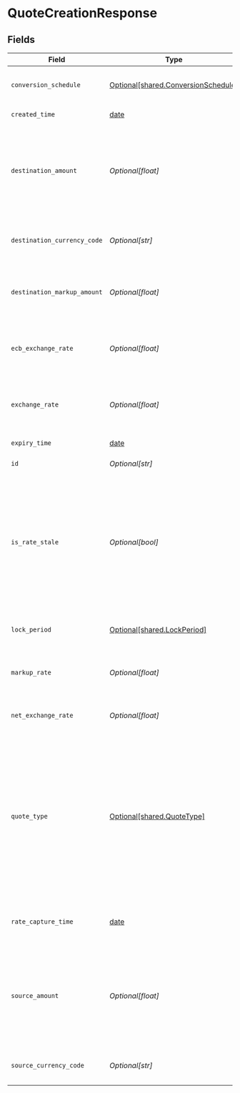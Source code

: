 # QuoteCreationResponse


## Fields

| Field                                                                                                                                                                                                                                                 | Type                                                                                                                                                                                                                                                  | Required                                                                                                                                                                                                                                              | Description                                                                                                                                                                                                                                           | Example                                                                                                                                                                                                                                               |
| ----------------------------------------------------------------------------------------------------------------------------------------------------------------------------------------------------------------------------------------------------- | ----------------------------------------------------------------------------------------------------------------------------------------------------------------------------------------------------------------------------------------------------- | ----------------------------------------------------------------------------------------------------------------------------------------------------------------------------------------------------------------------------------------------------- | ----------------------------------------------------------------------------------------------------------------------------------------------------------------------------------------------------------------------------------------------------- | ----------------------------------------------------------------------------------------------------------------------------------------------------------------------------------------------------------------------------------------------------- |
| `conversion_schedule`                                                                                                                                                                                                                                 | [Optional[shared.ConversionSchedule]](../../models/shared/conversionschedule.md)                                                                                                                                                                      | :heavy_minus_sign:                                                                                                                                                                                                                                    | The time period after which the conversion should be settled.                                                                                                                                                                                         | immediate                                                                                                                                                                                                                                             |
| `created_time`                                                                                                                                                                                                                                        | [date](https://docs.python.org/3/library/datetime.html#date-objects)                                                                                                                                                                                  | :heavy_minus_sign:                                                                                                                                                                                                                                    | Time of creation in UTC.                                                                                                                                                                                                                              | 2021-03-09T06:46:03.000Z                                                                                                                                                                                                                              |
| `destination_amount`                                                                                                                                                                                                                                  | *Optional[float]*                                                                                                                                                                                                                                     | :heavy_minus_sign:                                                                                                                                                                                                                                    | The amount needed in the destination currency. This value is for reference only and will not be used as the actual conversion amount.                                                                                                                 | 13.42                                                                                                                                                                                                                                                 |
| `destination_currency_code`                                                                                                                                                                                                                           | *Optional[str]*                                                                                                                                                                                                                                       | :heavy_minus_sign:                                                                                                                                                                                                                                    | 3-letter [ISO-4217 currency code](https://www.iso.org/iso-4217-currency-codes.html) for the destination amount.                                                                                                                                       | SGD                                                                                                                                                                                                                                                   |
| `destination_markup_amount`                                                                                                                                                                                                                           | *Optional[float]*                                                                                                                                                                                                                                     | :heavy_minus_sign:                                                                                                                                                                                                                                    | The amount charged in the destination currency as the markup for the conversion.                                                                                                                                                                      | 0.07                                                                                                                                                                                                                                                  |
| `ecb_exchange_rate`                                                                                                                                                                                                                                   | *Optional[float]*                                                                                                                                                                                                                                     | :heavy_minus_sign:                                                                                                                                                                                                                                    | Europe Central Bank's exchange rate for this currency pair, provided only for EU and UK.                                                                                                                                                              | 1.349324513                                                                                                                                                                                                                                           |
| `exchange_rate`                                                                                                                                                                                                                                       | *Optional[float]*                                                                                                                                                                                                                                     | :heavy_minus_sign:                                                                                                                                                                                                                                    | Foreign exchange market rate for the currency pair, used as the benchmark for quote calculation.                                                                                                                                                      | 1.349324513                                                                                                                                                                                                                                           |
| `expiry_time`                                                                                                                                                                                                                                         | [date](https://docs.python.org/3/library/datetime.html#date-objects)                                                                                                                                                                                  | :heavy_minus_sign:                                                                                                                                                                                                                                    | Expiry time of the quote in UTC.                                                                                                                                                                                                                      | 2021-03-09T06:46:03.000Z                                                                                                                                                                                                                              |
| `id`                                                                                                                                                                                                                                                  | *Optional[str]*                                                                                                                                                                                                                                       | :heavy_minus_sign:                                                                                                                                                                                                                                    | Unique identifier of the quote.                                                                                                                                                                                                                       | quote_1234567890abcdefABCDEF                                                                                                                                                                                                                          |
| `is_rate_stale`                                                                                                                                                                                                                                       | *Optional[bool]*                                                                                                                                                                                                                                      | :heavy_minus_sign:                                                                                                                                                                                                                                    | Indicates whether the exchange rate provided is stale. A value of "true" suggests that the exchange rate information is no longer current. Clients can use this flag to make informed decisions based on the freshness of the exchange rate.          |                                                                                                                                                                                                                                                       |
| `lock_period`                                                                                                                                                                                                                                         | [Optional[shared.LockPeriod]](../../models/shared/lockperiod.md)                                                                                                                                                                                      | :heavy_minus_sign:                                                                                                                                                                                                                                    | The duration for which the quote remains valid after creation.                                                                                                                                                                                        | 15_mins                                                                                                                                                                                                                                               |
| `markup_rate`                                                                                                                                                                                                                                         | *Optional[float]*                                                                                                                                                                                                                                     | :heavy_minus_sign:                                                                                                                                                                                                                                    | Markup rate applied to the exchange rate for the conversion by Nium.                                                                                                                                                                                  | 0.006745677                                                                                                                                                                                                                                           |
| `net_exchange_rate`                                                                                                                                                                                                                                   | *Optional[float]*                                                                                                                                                                                                                                     | :heavy_minus_sign:                                                                                                                                                                                                                                    | Exchange rate with markup to be used for the conversion.                                                                                                                                                                                              | 1.342255231                                                                                                                                                                                                                                           |
| `quote_type`                                                                                                                                                                                                                                          | [Optional[shared.QuoteType]](../../models/shared/quotetype.md)                                                                                                                                                                                        | :heavy_minus_sign:                                                                                                                                                                                                                                    | The type of the quote.<br/>  * `balance_transfer`: Quote for transferring the balance from one currency to another within the same customer wallet.<br/>  * `payout`: Quote for transferring money to a registered beneficiary's wallet in another currency.<br/> |                                                                                                                                                                                                                                                       |
| `rate_capture_time`                                                                                                                                                                                                                                   | [date](https://docs.python.org/3/library/datetime.html#date-objects)                                                                                                                                                                                  | :heavy_minus_sign:                                                                                                                                                                                                                                    | Time in UTC at which exchange rate was obtained from the rate provider                                                                                                                                                                                | 2021-03-09T06:46:03.000Z                                                                                                                                                                                                                              |
| `source_amount`                                                                                                                                                                                                                                       | *Optional[float]*                                                                                                                                                                                                                                     | :heavy_minus_sign:                                                                                                                                                                                                                                    | The source amount to be converted to the destination currency. This value is for reference only and will not be used as the actual conversion amount.                                                                                                 | 13.42                                                                                                                                                                                                                                                 |
| `source_currency_code`                                                                                                                                                                                                                                | *Optional[str]*                                                                                                                                                                                                                                       | :heavy_minus_sign:                                                                                                                                                                                                                                    | 3-letter [ISO-4217 currency code](https://www.iso.org/iso-4217-currency-codes.html) for the source amount.                                                                                                                                            | USD                                                                                                                                                                                                                                                   |